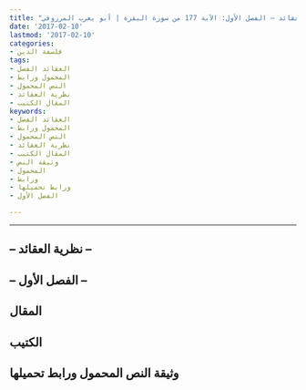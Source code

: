 ```yaml
---
title: "أزمة أصول العقيدة: نظرية العقائد – الفصل الأول: الآية 177 من سورة البقرة | أبو يعرب المرزوقي"
date: '2017-02-10'
lastmod: '2017-02-10'
categories:
- فلسفة الدين
tags:
- العقائد الفصل
- المحمول ورابط
- النص المحمول
- نظرية العقائد
- المقال الكتيب
keywords:
- العقائد الفصل
- المحمول ورابط
- النص المحمول
- نظرية العقائد
- المقال الكتيب
- وثيقة النص
- المحمول
- ورابط
- ورابط تحميلها
- الفصل الأول

---
```

****

## **– نظرية العقائد –**

## **– الفصل الأول –**

## المقال

## الكتيب

## وثيقة النص المحمول ورابط تحميلها

###